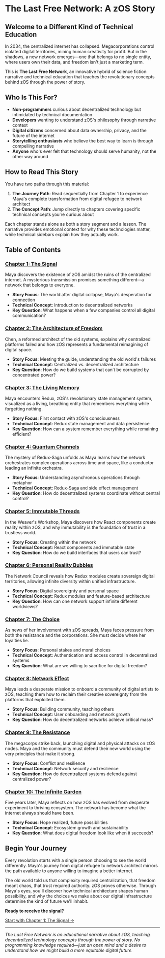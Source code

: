 # The Last Free Network: A zOS Story

## Welcome to a Different Kind of Technical Education

In 2034, the centralized internet has collapsed. Megacorporations control isolated digital territories, mining human creativity for profit. But in the shadows, a new network emerges—one that belongs to no single entity, where users own their data, and freedom isn't just a marketing term.

This is **The Last Free Network**, an innovative hybrid of science fiction narrative and technical education that teaches the revolutionary concepts behind zOS through the power of story.

## Who Is This For?

- **Non-programmers** curious about decentralized technology but intimidated by technical documentation
- **Developers** wanting to understand zOS's philosophy through narrative context
- **Digital citizens** concerned about data ownership, privacy, and the future of the internet
- **Storytelling enthusiasts** who believe the best way to learn is through compelling narrative
- **Anyone** who's ever felt that technology should serve humanity, not the other way around

## How to Read This Story

You have two paths through this material:

1. **The Journey Path**: Read sequentially from Chapter 1 to experience Maya's complete transformation from digital refugee to network architect
2. **The Concept Path**: Jump directly to chapters covering specific technical concepts you're curious about

Each chapter stands alone as both a story segment and a lesson. The narrative provides emotional context for why these technologies matter, while technical sidebars explain how they actually work.

## Table of Contents

### [Chapter 1: The Signal](./01-the-signal.md)
Maya discovers the existence of zOS amidst the ruins of the centralized internet. A mysterious transmission promises something different—a network that belongs to everyone.
- **Story Focus**: The world after digital collapse, Maya's desperation for connection
- **Technical Concept**: Introduction to decentralized networks
- **Key Question**: What happens when a few companies control all digital communication?

### [Chapter 2: The Architecture of Freedom](./02-architecture-of-freedom.md)
Chen, a reformed architect of the old systems, explains why centralized platforms failed and how zOS represents a fundamental reimagining of digital space.
- **Story Focus**: Meeting the guide, understanding the old world's failures
- **Technical Concept**: Centralized vs. decentralized architecture
- **Key Question**: How do we build systems that can't be corrupted by concentrated power?

### [Chapter 3: The Living Memory](./03-the-living-memory.md)
Maya encounters Redux, zOS's revolutionary state management system, visualized as a living, breathing entity that remembers everything while forgetting nothing.
- **Story Focus**: First contact with zOS's consciousness
- **Technical Concept**: Redux state management and data persistence
- **Key Question**: How can a system remember everything while remaining efficient?

### [Chapter 4: Quantum Channels](./04-quantum-channels.md)
The mystery of Redux-Saga unfolds as Maya learns how the network orchestrates complex operations across time and space, like a conductor leading an infinite orchestra.
- **Story Focus**: Understanding asynchronous operations through metaphor
- **Technical Concept**: Redux-Saga and side effect management
- **Key Question**: How do decentralized systems coordinate without central control?

### [Chapter 5: Immutable Threads](./05-immutable-threads.md)
In the Weaver's Workshop, Maya discovers how React components create reality within zOS, and why immutability is the foundation of trust in a trustless world.
- **Story Focus**: Creating within the network
- **Technical Concept**: React components and immutable state
- **Key Question**: How do we build interfaces that users can trust?

### [Chapter 6: Personal Reality Bubbles](./06-personal-reality-bubbles.md)
The Network Council reveals how Redux modules create sovereign digital territories, allowing infinite diversity within unified infrastructure.
- **Story Focus**: Digital sovereignty and personal space
- **Technical Concept**: Redux modules and feature-based architecture
- **Key Question**: How can one network support infinite different worldviews?

### [Chapter 7: The Choice](./07-the-choice.md)
As news of her involvement with zOS spreads, Maya faces pressure from both the resistance and the corporations. She must decide where her loyalties lie.
- **Story Focus**: Personal stakes and moral choices
- **Technical Concept**: Authentication and access control in decentralized systems
- **Key Question**: What are we willing to sacrifice for digital freedom?

### [Chapter 8: Network Effect](./08-network-effect.md)
Maya leads a desperate mission to onboard a community of digital artists to zOS, teaching them how to reclaim their creative sovereignty from the platforms that exploited them.
- **Story Focus**: Building community, teaching others
- **Technical Concept**: User onboarding and network growth
- **Key Question**: How do decentralized networks achieve critical mass?

### [Chapter 9: The Resistance](./09-the-resistance.md)
The megacorps strike back, launching digital and physical attacks on zOS nodes. Maya and the community must defend their new world using the very principles that make it strong.
- **Story Focus**: Conflict and resilience
- **Technical Concept**: Network security and resilience
- **Key Question**: How do decentralized systems defend against centralized power?

### [Chapter 10: The Infinite Garden](./10-infinite-garden-epilogue.md)
Five years later, Maya reflects on how zOS has evolved from desperate experiment to thriving ecosystem. The network has become what the internet always should have been.
- **Story Focus**: Hope realized, future possibilities
- **Technical Concept**: Ecosystem growth and sustainability
- **Key Question**: What does digital freedom look like when it succeeds?

## Begin Your Journey

Every revolution starts with a single person choosing to see the world differently. Maya's journey from digital refugee to network architect mirrors the path available to anyone willing to imagine a better internet.

The old world told us that complexity required centralization, that freedom meant chaos, that trust required authority. zOS proves otherwise. Through Maya's eyes, you'll discover how technical architecture shapes human possibility, and why the choices we make about our digital infrastructure determine the kind of future we'll inhabit.

**Ready to receive the signal?**

[Start with Chapter 1: The Signal →](./01-the-signal.md)

---

*The Last Free Network is an educational narrative about zOS, teaching decentralized technology concepts through the power of story. No programming knowledge required—just an open mind and a desire to understand how we might build a more equitable digital future.*